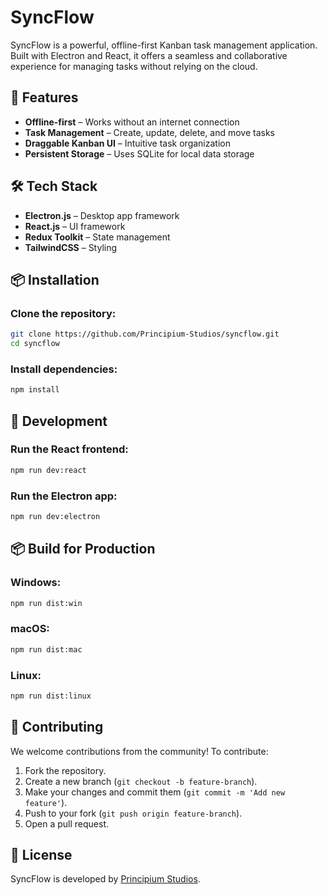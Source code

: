 # SyncFlow

SyncFlow is a powerful, offline-first Kanban task management application. Built with Electron and React, it offers a seamless and collaborative experience for managing tasks without relying on the cloud.

## 🚀 Features

- **Offline-first** – Works without an internet connection
- **Task Management** – Create, update, delete, and move tasks
- **Draggable Kanban UI** – Intuitive task organization
- **Persistent Storage** – Uses SQLite for local data storage

## 🛠 Tech Stack

- **Electron.js** – Desktop app framework
- **React.js** – UI framework
- **Redux Toolkit** – State management
- **TailwindCSS** – Styling

## 📦 Installation

### Clone the repository:

```sh
git clone https://github.com/Principium-Studios/syncflow.git
cd syncflow
```

### Install dependencies:

```sh
npm install
```

## 🔨 Development

### Run the React frontend:

```sh
npm run dev:react
```

### Run the Electron app:

```sh
npm run dev:electron
```

## 📦 Build for Production

### Windows:

```sh
npm run dist:win
```

### macOS:

```sh
npm run dist:mac
```

### Linux:

```sh
npm run dist:linux
```

## 🤝 Contributing

We welcome contributions from the community! To contribute:

1. Fork the repository.
2. Create a new branch (`git checkout -b feature-branch`).
3. Make your changes and commit them (`git commit -m 'Add new feature'`).
4. Push to your fork (`git push origin feature-branch`).
5. Open a pull request.

## 📜 License

SyncFlow is developed by [Principium Studios](https://principium.vercel.com).
